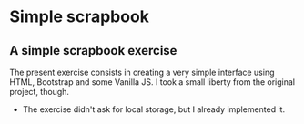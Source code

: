 # Simple scrapbook
## A simple scrapbook exercise

The present exercise consists in creating a very simple interface using HTML, Bootstrap and some Vanilla JS. I took a small liberty from the original project, though.

* The exercise didn't ask for local storage, but I already implemented it.